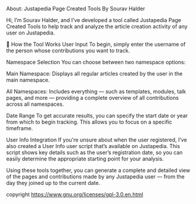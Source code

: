About: Justapedia Page Created Tools
By Sourav Halder

Hi, I’m Sourav Halder, and I’ve developed a tool called Justapedia Page Created Tools to help track and analyze the article creation activity of any user on Justapedia.

🔧 How the Tool Works
User Input
To begin, simply enter the username of the person whose contributions you want to track.

Namespace Selection
You can choose between two namespace options:

Main Namespace: Displays all regular articles created by the user in the main namespace.

All Namespaces: Includes everything — such as templates, modules, talk pages, and more — providing a complete overview of all contributions across all namespaces.

Date Range
To get accurate results, you can specify the start date or year from which to begin tracking. This allows you to focus on a specific timeframe.

User Info Integration
If you're unsure about when the user registered, I’ve also created a User Info user script that’s available on Justapedia.
This script shows key details such as the user’s registration date, so you can easily determine the appropriate starting point for your analysis.

Using these tools together, you can generate a complete and detailed view of the pages and contributions made by any Justapedia user — from the day they joined up to the current date.


copyright https://www.gnu.org/licenses/gpl-3.0.en.html






























